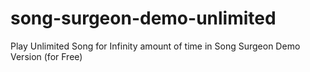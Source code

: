 # song-surgeon-demo-unlimited
Play Unlimited Song for Infinity amount of time in Song Surgeon Demo Version (for Free)
